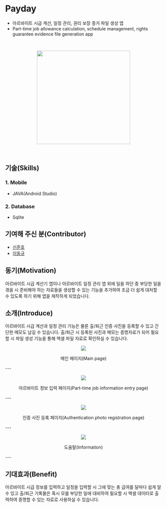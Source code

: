 # Payday
* 아르바이트 시급 계산, 일정 관리, 권리 보장 증거 파일 생성 앱
* Part-time job allowance calculation, schedule management, rights guarantee evidence file generation app

<br>

<p align="center">
<img src="https://user-images.githubusercontent.com/73435545/104396424-fee37000-558d-11eb-8030-a7a1a1103037.PNG" width="300px" height="300px"/>
</p>

<br>

## 기술(Skills)
### 1. Mobile
* JAVA(Android Studio)

### 2. Database
* Sqlite

## 기여해 주신 분(Contributor)
* [신준호](https://github.com/shinjuno123)
* [이동규](https://github.com/DongGyu1996)

## 동기(Motivation)
아르바이트 시급 계산기 앱이나 아르바이트 일정 관리 앱 외에 일을 하던 중 부당한 일을 겪을 시 준비해야 하는 자료들을 생성할 수 있는 기능을 추가하여 조금 더 쉽게 대처할 수 있도록 하기 위해 앱을 제작하게 되었습니다.

## 소개(Introduce)
아르바이트 시급 계산과 일정 관리 기능은 물론 출/퇴근 인증 사진을 등록할 수 있고 간단한 메모도 남길 수 있습니다. 출/퇴근 시 등록된 사진과 메모는 증명자료가 되어 필요할 시 파일 생성 기능을 통해 엑셀 파일 자료로 확인하실 수 있습니다.

<p align="center">
<img src="https://user-images.githubusercontent.com/73435545/105659835-10713400-5f0d-11eb-970e-e047fb852ec4.PNG">
</p>
<p align="center">메인 페이지(Main page)</p>
---

<p align="center">
<img src="https://user-images.githubusercontent.com/73435545/105659866-20891380-5f0d-11eb-8ba2-ae1c2416601d.PNG">
</p>
<p align="center">아르바이트 정보 입력 페이지(Part-time job information entry page)</p>
---

<p align="center">
<img src="https://user-images.githubusercontent.com/73435545/105660365-2d5a3700-5f0e-11eb-9f34-f73fd03898ff.PNG">
</p>
<p align="center">인증 사진 등록 페이지(Authentication photo registration page)</p>
---

<p align="center">
<img src="https://user-images.githubusercontent.com/73435545/105660484-78744a00-5f0e-11eb-9efc-b5fd92c14be7.PNG">
</p>
<p align="center">도움말(Information)</p>
---

## 기대효과(Benefit)
아르바이트 시급 정보를 입력하고 일정을 입력할 시 그에 맞는 총 급여를 달마다 쉽게 알 수 있고 출/퇴근 기록물은 혹시 모를 부당한 일에 대비하여 필요할 시 엑셀 데이터로 출력하여 증명할 수 있는 자료로 사용하실 수 있습니다.
